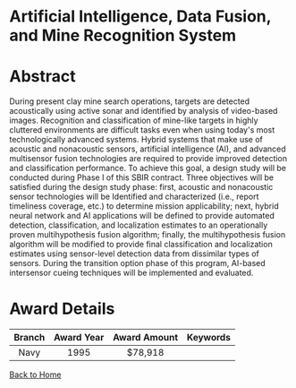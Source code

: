
Artificial Intelligence, Data Fusion, and Mine Recognition System
=================================================================

# Abstract


During present clay mine search operations, targets are detected acoustically using active sonar and identified by analysis of video-based images. Recognition and classification of mine-like targets in highly cluttered environments are difficult tasks even when using today's most technologically advanced systems. Hybrid systems that make use of acoustic and nonacoustic sensors, artificial intelligence (Al), and advanced multisensor fusion technologies are required to provide improved detection and classification performance. To achieve this goal, a design study will be conducted during Phase I of this SBIR contract. Three objectives will be satisfied during the design study phase: first, acoustic and nonacoustic sensor technologies will be Identified and characterized (i.e., report timeliness coverage, etc.) to determine mission applicability; next, hybrid neural network and AI applications will be defined to provide automated detection, classification, and localization estimates to an operationally proven multihypothesis fusion algorithm; finally, the multihypothesis fusion algorithm will be modified to provide final classification and localization estimates using sensor-level detection data from dissimilar types of sensors. During the transition option phase of this program, AI-based intersensor cueing techniques will be implemented and evaluated.  

# Award Details

|Branch|Award Year|Award Amount|Keywords|
| :---: | :---: | :---: | :---: |
|Navy|1995|$78,918||
  
  


[Back to Home](https://github.com/chrischow/dod_sbir_awards/Reports/CC/#838)